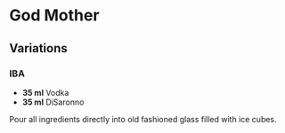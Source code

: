 # God Mother

## Variations

### IBA

* **35 ml** Vodka
* **35 ml** DiSaronno

Pour all ingredients directly into old fashioned glass filled with ice cubes.
